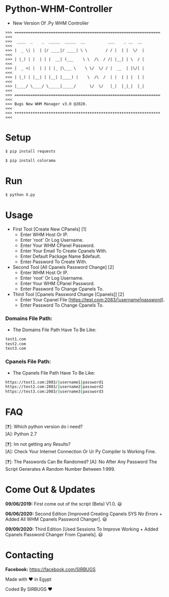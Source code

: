 # Python-WHM-Controller

- New Version Of .Py WHM Controller

```
>>> ================================================================ <<<
>>>  ____  _    _  _____  _____  __          ___    _ __  __         <<<
>>> |  _ \| |  | |/ ____|/ ____| \ \        / / |  | |  \/  |        <<<
>>> | |_) | |  | | |  __| (___    \ \  /\  / /| |__| | \  / |        <<<
>>> |  _ <| |  | | | |_ |\___ \    \ \/  \/ / |  __  | |\/| |        <<<
>>> | |_) | |__| | |__| |____) |    \  /\  /  | |  | | |  | |        <<<
>>> |____/ \____/ \_____|_____/      \/  \/   |_|  |_|_|  |_|        <<<
>>> ================================================================ <<<
>>> Bugs New WHM Manager v3.0 @2020.                                 <<<
>>> ++++++++++++++++++++++++++++++++++++++++++++++++++++++++++++++++ <<<
```

# Setup

```bash
$ pip install requests
```
```bash
$ pip install colorama
```
# Run

```bash
$ python X.py
```

# Usage
- First Tool [Create New CPanels] [1]
  - Enter WHM Host Or IP.
  - Enter 'root' Or Log Username.
  - Enter Your WHM CPanel Password.
  - Enter Your Email To Create Cpanels With.
  - Enter Default Package Name $default.
  - Enter Password To Create With.
- Second Tool [All Cpanels Password Change] [2]
  - Enter WHM Host Or IP.
  - Enter 'root' Or Log Username.
  - Enter Your WHM CPanel Password.
  - Enter Password To Change Cpanels To.
- Third Tool [Cpanels Password Change [Cpanels]] [2]
  - Enter Your Cpanel File [https://test.com:2083/|username|password].
  - Enter Password To Change Cpanels To.

### Domains File Path:
- The Domains File Path Have To Be Like:
```bash
test1.com
test2.com
test3.com
```

### Cpanels File Path:
- The Cpanels File Path Have To Be Like:
```bash
https://test1.com:2083/|username1|password1
https://test2.com:2083/|username2|password2
https://test3.com:2083/|username3|password3
```

# FAQ
[❓]: Which python version do i need?     
[A]:  Python 2.7  

[❓]: Im not getting any Results?     
[A]:  Check Your Internet Connection Or Ur Py Compiler Is Working Fine.

[❓]: The Passwords Can Be Randomed?
[A]:  No After Any Password The Script Generates A Random Number Between 1:999.

# Come Out & Updates
**09/06/2019:** First come out of the script (Beta) V1.0. 😃

**06/06/2020:** Second Edition [Improved Creating Cpanels SYS *No Errors* + Added All WHM Cpanels Password Changer]. 😃

**09/09/2020:** Third Edition [Used Sessions To Improve Working + Added Cpanels Password Changer From Cpanels]. 😃

# Contacting
**Facebook:** https://facebook.com/SIRBUGS

Made with ❤️ in Egypt

Coded By SIRBUGS ❤️
